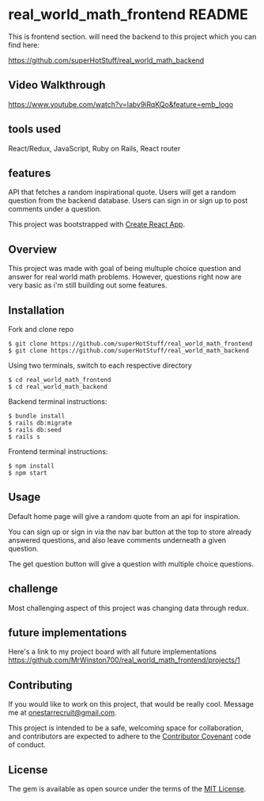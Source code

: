# real_world_math_frontend README

This is frontend section. will need the backend to this project which you can find here: 

https://github.com/superHotStuff/real_world_math_backend

## Video Walkthrough

https://www.youtube.com/watch?v=labv9iRqKQo&feature=emb_logo

## tools used

React/Redux, JavaScript, Ruby on Rails, React router

## features

API that fetches a random inspirational quote.
Users will get a random question from the backend database.
Users can sign in or sign up to post comments under a question.

This project was bootstrapped with [Create React App](https://github.com/facebook/create-react-app). 

## Overview

This project was made with goal of being multuple choice question and answer for real world math problems. However, questions right now are very basic as i'm still building out some features.

## Installation

Fork and clone repo

    $ git clone https://github.com/superHotStuff/real_world_math_frontend
    $ git clone https://github.com/superHotStuff/real_world_math_backend

Using two terminals, switch to each respective directory

    $ cd real_world_math_frontend
    $ cd real_world_math_backend

Backend terminal instructions: 

    $ bundle install
    $ rails db:migrate
    $ rails db:seed
    $ rails s

Frontend terminal instructions: 
    
    $ npm install
    $ npm start

## Usage

Default home page will give a random quote from an api for inspiration.

You can sign up or sign in via the nav bar button at the top to store already answered questions, and also leave comments underneath a given question.

The get question button will give a question with multiple choice questions.

## challenge

Most challenging aspect of this project was changing data through redux.

## future implementations

Here's a link to my project board with all future implementations https://github.com/MrWinston700/real_world_math_frontend/projects/1

## Contributing

If you would like to work on this project, that would be really cool. Message me at onestarrecruit@gmail.com.

This project is intended to be a safe, welcoming space for collaboration, and contributors are expected to adhere to the [Contributor Covenant](http://contributor-covenant.org) code of conduct.

## License

The gem is available as open source under the terms of the [MIT License](https://opensource.org/licenses/MIT).
